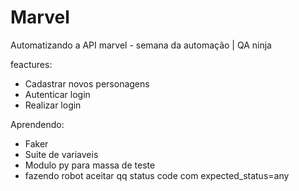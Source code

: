 # Marvel
Automatizando a API marvel - semana da automação | QA ninja

feactures:

- Cadastrar novos personagens
- Autenticar login 
- Realizar login 

Aprendendo:

- Faker 
- Suite de variaveis 
- Modulo py para massa de teste
- fazendo robot aceitar qq status code com expected_status=any  